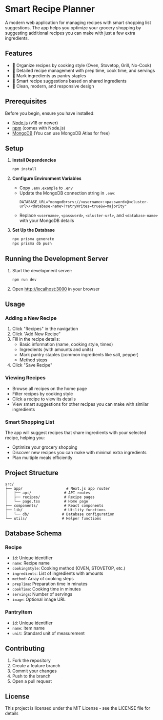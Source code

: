 # Smart Recipe Planner

A modern web application for managing recipes with smart shopping list suggestions. The app helps you optimize your grocery shopping by suggesting additional recipes you can make with just a few extra ingredients.

## Features

- 🍳 Organize recipes by cooking style (Oven, Stovetop, Grill, No-Cook)
- 📝 Detailed recipe management with prep time, cook time, and servings
- 🏪 Mark ingredients as pantry staples
- 🛒 Smart recipe suggestions based on shared ingredients
- 🎨 Clean, modern, and responsive design

## Prerequisites

Before you begin, ensure you have installed:
- [Node.js](https://nodejs.org/) (v18 or newer)
- [npm](https://www.npmjs.com/) (comes with Node.js)
- [MongoDB](https://www.mongodb.com/atlas) (You can use MongoDB Atlas for free)

## Setup

1. **Install Dependencies**
   ```bash
   npm install
   ```

2. **Configure Environment Variables**
   - Copy `.env.example` to `.env`
   - Update the MongoDB connection string in `.env`:
     ```
     DATABASE_URL="mongodb+srv://<username>:<password>@<cluster-url>/<database-name>?retryWrites=true&w=majority"
     ```
   - Replace `<username>`, `<password>`, `<cluster-url>`, and `<database-name>` with your MongoDB details

3. **Set Up the Database**
   ```bash
   npx prisma generate
   npx prisma db push
   ```

## Running the Development Server

1. Start the development server:
   ```bash
   npm run dev
   ```

2. Open [http://localhost:3000](http://localhost:3000) in your browser

## Usage

### Adding a New Recipe

1. Click "Recipes" in the navigation
2. Click "Add New Recipe"
3. Fill in the recipe details:
   - Basic information (name, cooking style, times)
   - Ingredients (with amounts and units)
   - Mark pantry staples (common ingredients like salt, pepper)
   - Method steps
4. Click "Save Recipe"

### Viewing Recipes

- Browse all recipes on the home page
- Filter recipes by cooking style
- Click a recipe to view its details
- View smart suggestions for other recipes you can make with similar ingredients

### Smart Shopping List

The app will suggest recipes that share ingredients with your selected recipe, helping you:
- Optimize your grocery shopping
- Discover new recipes you can make with minimal extra ingredients
- Plan multiple meals efficiently

## Project Structure

```
src/
├── app/                    # Next.js app router
│   ├── api/               # API routes
│   ├── recipes/           # Recipe pages
│   └── page.tsx           # Home page
├── components/            # React components
├── lib/                   # Utility functions
│   └── db/               # Database configuration
└── utils/                # Helper functions
```

## Database Schema

### Recipe
- `id`: Unique identifier
- `name`: Recipe name
- `cookingStyle`: Cooking method (OVEN, STOVETOP, etc.)
- `ingredients`: List of ingredients with amounts
- `method`: Array of cooking steps
- `prepTime`: Preparation time in minutes
- `cookTime`: Cooking time in minutes
- `servings`: Number of servings
- `image`: Optional image URL

### PantryItem
- `id`: Unique identifier
- `name`: Item name
- `unit`: Standard unit of measurement

## Contributing

1. Fork the repository
2. Create a feature branch
3. Commit your changes
4. Push to the branch
5. Open a pull request

## License

This project is licensed under the MIT License - see the LICENSE file for details 